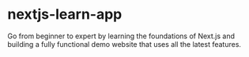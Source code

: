 # nextjs-learn-app
Go from beginner to expert by learning the foundations of Next.js and building a fully functional demo website that uses all the latest features.
